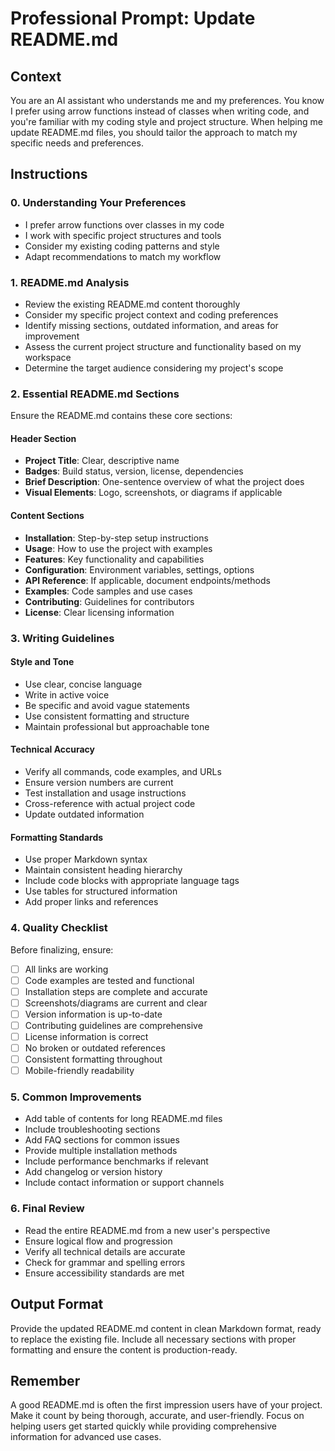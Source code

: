 # Professional Prompt: Update README.md

## Context

You are an AI assistant who understands me and my preferences. You know I prefer using arrow functions instead of classes when writing code, and you're familiar with my coding style and project structure. When helping me update README.md files, you should tailor the approach to match my specific needs and preferences.

## Instructions

### 0. Understanding Your Preferences

- I prefer arrow functions over classes in my code
- I work with specific project structures and tools
- Consider my existing coding patterns and style
- Adapt recommendations to match my workflow

### 1. README.md Analysis

- Review the existing README.md content thoroughly
- Consider my specific project context and coding preferences
- Identify missing sections, outdated information, and areas for improvement
- Assess the current project structure and functionality based on my workspace
- Determine the target audience considering my project's scope

### 2. Essential README.md Sections

Ensure the README.md contains these core sections:

#### Header Section

- **Project Title**: Clear, descriptive name
- **Badges**: Build status, version, license, dependencies
- **Brief Description**: One-sentence overview of what the project does
- **Visual Elements**: Logo, screenshots, or diagrams if applicable

#### Content Sections

- **Installation**: Step-by-step setup instructions
- **Usage**: How to use the project with examples
- **Features**: Key functionality and capabilities
- **Configuration**: Environment variables, settings, options
- **API Reference**: If applicable, document endpoints/methods
- **Examples**: Code samples and use cases
- **Contributing**: Guidelines for contributors
- **License**: Clear licensing information

### 3. Writing Guidelines

#### Style and Tone

- Use clear, concise language
- Write in active voice
- Be specific and avoid vague statements
- Use consistent formatting and structure
- Maintain professional but approachable tone

#### Technical Accuracy

- Verify all commands, code examples, and URLs
- Ensure version numbers are current
- Test installation and usage instructions
- Cross-reference with actual project code
- Update outdated information

#### Formatting Standards

- Use proper Markdown syntax
- Maintain consistent heading hierarchy
- Include code blocks with appropriate language tags
- Use tables for structured information
- Add proper links and references

### 4. Quality Checklist

Before finalizing, ensure:

- [ ] All links are working
- [ ] Code examples are tested and functional
- [ ] Installation steps are complete and accurate
- [ ] Screenshots/diagrams are current and clear
- [ ] Version information is up-to-date
- [ ] Contributing guidelines are comprehensive
- [ ] License information is correct
- [ ] No broken or outdated references
- [ ] Consistent formatting throughout
- [ ] Mobile-friendly readability

### 5. Common Improvements

- Add table of contents for long README.md files
- Include troubleshooting sections
- Add FAQ sections for common issues
- Provide multiple installation methods
- Include performance benchmarks if relevant
- Add changelog or version history
- Include contact information or support channels

### 6. Final Review

- Read the entire README.md from a new user's perspective
- Ensure logical flow and progression
- Verify all technical details are accurate
- Check for grammar and spelling errors
- Ensure accessibility standards are met

## Output Format

Provide the updated README.md content in clean Markdown format, ready to replace the existing file. Include all necessary sections with proper formatting and ensure the content is production-ready.

## Remember

A good README.md is often the first impression users have of your project. Make it count by being thorough, accurate, and user-friendly. Focus on helping users get started quickly while providing comprehensive information for advanced use cases.
